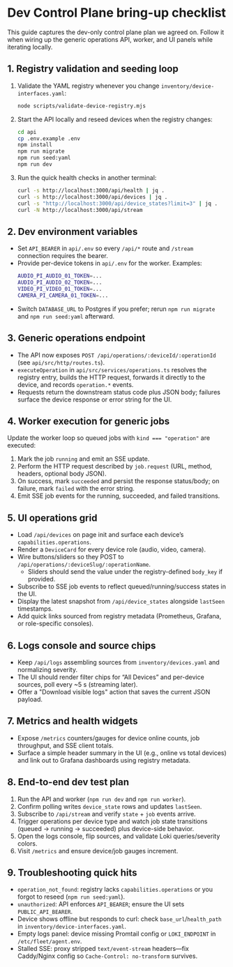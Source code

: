 # Dev Control Plane bring-up checklist

This guide captures the dev-only control plane plan we agreed on. Follow it when wiring up the generic operations API, worker, and UI panels while iterating locally.

## 1. Registry validation and seeding loop

1. Validate the YAML registry whenever you change `inventory/device-interfaces.yaml`:
   ```bash
   node scripts/validate-device-registry.mjs
   ```
2. Start the API locally and reseed devices when the registry changes:
   ```bash
   cd api
   cp .env.example .env
   npm install
   npm run migrate
   npm run seed:yaml
   npm run dev
   ```
3. Run the quick health checks in another terminal:
   ```bash
   curl -s http://localhost:3000/api/health | jq .
   curl -s http://localhost:3000/api/devices | jq .
   curl -s "http://localhost:3000/api/device_states?limit=3" | jq .
   curl -N http://localhost:3000/api/stream
   ```

## 2. Dev environment variables

- Set `API_BEARER` in `api/.env` so every `/api/*` route and `/stream` connection requires the bearer.
- Provide per-device tokens in `api/.env` for the worker. Examples:
  ```bash
  AUDIO_PI_AUDIO_01_TOKEN=...
  AUDIO_PI_AUDIO_02_TOKEN=...
  VIDEO_PI_VIDEO_01_TOKEN=...
  CAMERA_PI_CAMERA_01_TOKEN=...
  ```
- Switch `DATABASE_URL` to Postgres if you prefer; rerun `npm run migrate` and `npm run seed:yaml` afterward.

## 3. Generic operations endpoint

- The API now exposes `POST /api/operations/:deviceId/:operationId` (see `api/src/http/routes.ts`).
- `executeOperation` in `api/src/services/operations.ts` resolves the registry entry, builds the HTTP request, forwards it directly to the device, and records `operation.*` events.
- Requests return the downstream status code plus JSON body; failures surface the device response or error string for the UI.

## 4. Worker execution for generic jobs

Update the worker loop so queued jobs with `kind === "operation"` are executed:

1. Mark the job `running` and emit an SSE update.
2. Perform the HTTP request described by `job.request` (URL, method, headers, optional body JSON).
3. On success, mark `succeeded` and persist the response status/body; on failure, mark `failed` with the error string.
4. Emit SSE job events for the running, succeeded, and failed transitions.

## 5. UI operations grid

- Load `/api/devices` on page init and surface each device’s `capabilities.operations`.
- Render a `DeviceCard` for every device role (audio, video, camera).
- Wire buttons/sliders so they POST to `/api/operations/:deviceSlug/:operationName`.
  - Sliders should send the value under the registry-defined `body_key` if provided.
- Subscribe to SSE job events to reflect queued/running/success states in the UI.
- Display the latest snapshot from `/api/device_states` alongside `lastSeen` timestamps.
- Add quick links sourced from registry metadata (Prometheus, Grafana, or role-specific consoles).

## 6. Logs console and source chips

- Keep `/api/logs` assembling sources from `inventory/devices.yaml` and normalizing severity.
- The UI should render filter chips for “All Devices” and per-device sources, poll every ~5 s (streaming later).
- Offer a "Download visible logs" action that saves the current JSON payload.

## 7. Metrics and health widgets

- Expose `/metrics` counters/gauges for device online counts, job throughput, and SSE client totals.
- Surface a simple header summary in the UI (e.g., online vs total devices) and link out to Grafana dashboards using registry metadata.

## 8. End-to-end dev test plan

1. Run the API and worker (`npm run dev` and `npm run worker`).
2. Confirm polling writes `device_state` rows and updates `lastSeen`.
3. Subscribe to `/api/stream` and verify `state` + `job` events arrive.
4. Trigger operations per device type and watch job state transitions (queued → running → succeeded) plus device-side behavior.
5. Open the logs console, flip sources, and validate Loki queries/severity colors.
6. Visit `/metrics` and ensure device/job gauges increment.

## 9. Troubleshooting quick hits

- `operation_not_found`: registry lacks `capabilities.operations` or you forgot to reseed (`npm run seed:yaml`).
- `unauthorized`: API enforces `API_BEARER`; ensure the UI sets `PUBLIC_API_BEARER`.
- Device shows offline but responds to curl: check `base_url`/`health_path` in `inventory/device-interfaces.yaml`.
- Empty logs panel: device missing Promtail config or `LOKI_ENDPOINT` in `/etc/fleet/agent.env`.
- Stalled SSE: proxy stripped `text/event-stream` headers—fix Caddy/Nginx config so `Cache-Control: no-transform` survives.
